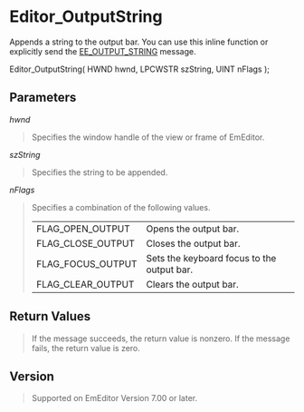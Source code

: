 # Editor\_OutputString

Appends a string to the output bar. You can use this inline function or explicitly send the [EE\_OUTPUT\_STRING](../message/ee_output_string) message.

Editor\_OutputString( HWND hwnd, LPCWSTR szString, UINT nFlags );

## Parameters

_hwnd_

> Specifies the window handle of the view or frame of EmEditor.

_szString_

> Specifies the string to be appended.

_nFlags_

> Specifies a combination of the following values.
>
> |     |     |
> | --- | --- |
> | FLAG\_OPEN\_OUTPUT | Opens the output bar. |
> | FLAG\_CLOSE\_OUTPUT | Closes the output bar. |
> | FLAG\_FOCUS\_OUTPUT | Sets the keyboard focus to the output bar. |
> | FLAG\_CLEAR\_OUTPUT | Clears the output bar. |

## Return Values

> If the message succeeds, the return value is nonzero. If the message fails,
> the return value is zero.

## Version

> Supported on EmEditor Version 7.00 or later.